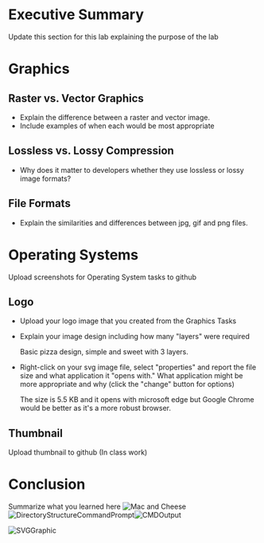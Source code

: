 # Executive Summary
Update this section for this lab explaining the purpose of the lab

# Graphics
## Raster vs. Vector Graphics
* Explain the difference between a raster and vector image.  
* Include examples of when each would be most appropriate 

## Lossless vs. Lossy Compression
* Why does it matter to developers whether they use lossless or lossy image formats?  

## File Formats
* Explain the similarities and differences between jpg, gif and png files. 

# Operating Systems
Upload screenshots for Operating System tasks to github

## Logo
* Upload your logo image that you created from the Graphics Tasks
* Explain your image design including how many "layers" were required

  Basic pizza design, simple and sweet with 3 layers. 
  
* Right-click on your svg image file, select "properties" and report the file size and what application it "opens with." What application might be more appropriate and why (click the "change" button for options)

  The size is 5.5 KB and it opens with microsoft edge but Google Chrome would be better as it's a more robust browser.

## Thumbnail
Upload thumbnail to github (In class work)
 
# Conclusion
Summarize what you learned here
![Mac and Cheese](https://user-images.githubusercontent.com/89600138/137605097-e0944a6e-f8cb-4c37-b01e-150a2f764acc.jpg)
![DirectoryStructureCommandPrompt](https://user-images.githubusercontent.com/89600138/137605098-282b230e-8b65-4d65-8b88-0093892c41d6.PNG)![CMDOutput](https://user-images.githubusercontent.com/89600138/137605103-8251c4bc-1b66-47ef-8894-b45c74211b4a.PNG)


![SVGGraphic](https://user-images.githubusercontent.com/89600138/137605099-ecf82a83-eb22-433e-8c15-f43f2178b021.png)

